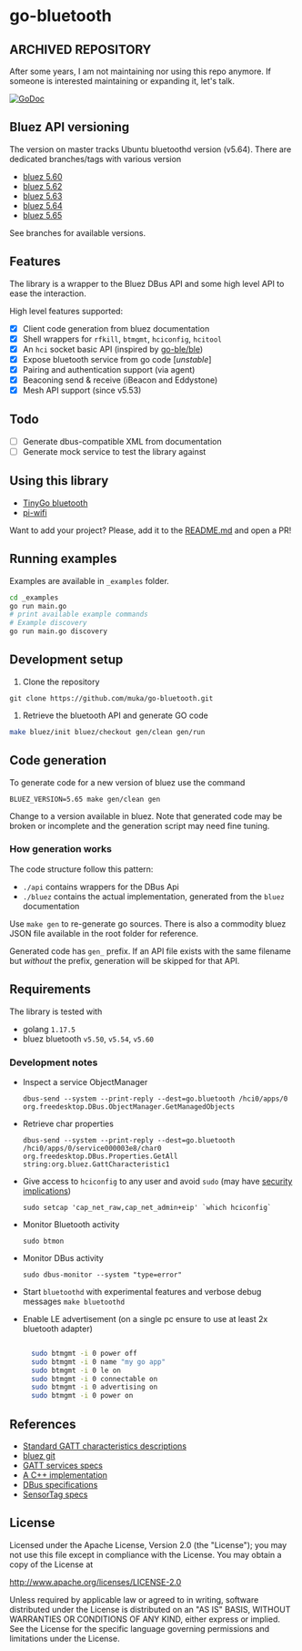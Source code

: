 # go-bluetooth

##  ARCHIVED REPOSITORY

After some years, I am not maintaining nor using this repo anymore. If someone is interested maintaining or expanding it, let's talk. 


[![GoDoc](https://godoc.org/github.com/muka/go-bluetooth?status.svg)](https://godoc.org/github.com/muka/go-bluetooth)


## Bluez API versioning

The version on master tracks Ubuntu bluetoothd version (v5.64). There are dedicated branches/tags with various version

- [bluez 5.60](https://github.com/muka/go-bluetooth)
- [bluez 5.62](https://github.com/muka/go-bluetooth/tree/bluez-5.62)
- [bluez 5.63](https://github.com/muka/go-bluetooth/tree/bluez-5.63)
- [bluez 5.64](https://github.com/muka/go-bluetooth/tree/bluez-5.64)
- [bluez 5.65](https://github.com/muka/go-bluetooth/tree/bluez-5.65)

See branches for available versions.

## Features

The library is a wrapper to the Bluez DBus API and some high level API to ease the interaction.

High level features supported:

- [x] Client code generation from bluez documentation
- [x] Shell wrappers for `rfkill`, `btmgmt`, `hciconfig`, `hcitool`
- [x] An `hci` socket basic API (inspired by [go-ble/ble](https://github.com/go-ble/ble))
- [x] Expose bluetooth service from go code [*unstable*]
- [x] Pairing and authentication support (via agent)
- [x] Beaconing send & receive (iBeacon and Eddystone)
- [x] Mesh API support (since v5.53)

## Todo

- [ ] Generate dbus-compatible XML from documentation
- [ ] Generate mock service to test the library against

## Using this library

- [TinyGo bluetooth](https://github.com/tinygo-org/bluetooth)
- [pi-wifi](https://github.com/muka/pi-wifi)

Want to add your project? Please, add it to the [README.md](https://github.com/muka/go-bluetooth/edit/master/README.md) and open a PR!

## Running examples

Examples are available in `_examples` folder.

```sh
cd _examples
go run main.go
# print available example commands
# Example discovery
go run main.go discovery
```

## Development setup

1. Clone the repository

  `git clone https://github.com/muka/go-bluetooth.git`

1. Retrieve the bluetooth API and generate GO code

  ```sh
  make bluez/init bluez/checkout gen/clean gen/run
  ```

## Code generation

To generate code for a new version of bluez use the command

`BLUEZ_VERSION=5.65 make gen/clean gen`

Change to a version available in bluez. Note that generated code may be broken or incomplete and the generation script may need fine tuning.

### How generation works

The code structure follow this pattern:

 - `./api` contains wrappers for the DBus Api
 - `./bluez` contains the actual implementation, generated from the `bluez` documentation

Use `make gen` to re-generate go sources. There is also a commodity bluez JSON file available in the root folder for reference.

Generated code has `gen_` prefix. If an API file exists with the same filename but _without_ the prefix, generation will be skipped for that API.

## Requirements

The library is tested with

- golang `1.17.5`
- bluez bluetooth `v5.50`, `v5.54`, `v5.60`

### Development notes

- Inspect a service ObjectManager

  ```shell
  dbus-send --system --print-reply --dest=go.bluetooth /hci0/apps/0 org.freedesktop.DBus.ObjectManager.GetManagedObjects
  ```

- Retrieve char properties

  ```
  dbus-send --system --print-reply --dest=go.bluetooth /hci0/apps/0/service000003e8/char0  org.freedesktop.DBus.Properties.GetAll string:org.bluez.GattCharacteristic1
  ```

-   Give access to `hciconfig` to any user and avoid `sudo` (may have [security implications](https://www.insecure.ws/linux/getcap_setcap.html))

    ```
    sudo setcap 'cap_net_raw,cap_net_admin+eip' `which hciconfig`
    ```
- Monitor Bluetooth activity

  `sudo btmon`

- Monitor DBus activity

    `sudo dbus-monitor --system "type=error"`

- Start `bluetoothd` with experimental features and verbose debug messages `make bluetoothd`

- Enable LE advertisement (on a single pc ensure to use at least 2x bluetooth adapter)

  ```bash

    sudo btmgmt -i 0 power off
    sudo btmgmt -i 0 name "my go app"
    sudo btmgmt -i 0 le on    
    sudo btmgmt -i 0 connectable on
    sudo btmgmt -i 0 advertising on
    sudo btmgmt -i 0 power on

  ```

## References

- [Standard GATT characteristics descriptions](https://www.bluetooth.com/specifications/gatt/)
- [bluez git](https://git.kernel.org/cgit/bluetooth/bluez.git/tree/doc)
- [GATT services specs](https://www.bluetooth.com/specifications/gatt/services)
- [A C++ implementation](https://github.com/nettlep/gobbledegook)
- [DBus specifications](https://dbus.freedesktop.org/doc/dbus-specification.html#type-system)
- [SensorTag specs](http://processors.wiki.ti.com/images/a/a8/BLE_SensorTag_GATT_Server.pdf)

## License

Licensed under the Apache License, Version 2.0 (the "License");
you may not use this file except in compliance with the License.
You may obtain a copy of the License at

   http://www.apache.org/licenses/LICENSE-2.0

Unless required by applicable law or agreed to in writing, software
distributed under the License is distributed on an "AS IS" BASIS,
WITHOUT WARRANTIES OR CONDITIONS OF ANY KIND, either express or implied.
See the License for the specific language governing permissions and
limitations under the License.
